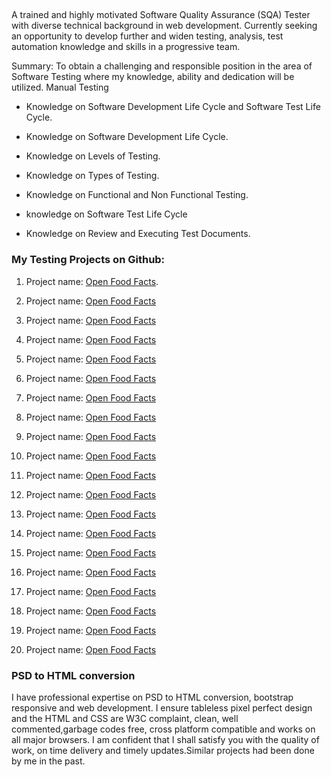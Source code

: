 ## 

A trained and highly motivated Software Quality Assurance (SQA) Tester with diverse technical background in web development. Currently seeking an opportunity to develop further and widen testing, analysis, test automation knowledge and skills in a progressive team.



Summary:
To obtain a challenging and responsible position in the area of Software Testing where my knowledge, ability and dedication will be utilized.
Manual Testing
* Knowledge on Software Development Life Cycle and Software Test Life Cycle.

* Knowledge on Software Development Life Cycle.

* Knowledge on Levels of Testing.

* Knowledge on Types of Testing.

* Knowledge on Functional and Non Functional Testing.

* knowledge on Software Test Life Cycle

* Knowledge on Review and Executing Test Documents.

### My Testing Projects on Github:

1. Project name: [Open Food Facts](https://github.com/openfoodfacts/openfoodfacts-server/issues/4024). 

1. Project name: [Open Food Facts](https://github.com/hikaya-io/activity/issues/679)

1. Project name: [Open Food Facts](https://github.com/pythonindia/inpycon-blog/issues/304)

1. Project name: [Open Food Facts](https://github.com/asetalias/asetalias.github.io/issues/223)

1. Project name: [Open Food Facts](https://github.com/asetalias/asetalias.github.io/issues/222)

1. Project name: [Open Food Facts](https://github.com/asetalias/asetalias.github.io/issues/221)

1. Project name: [Open Food Facts](https://github.com/nhsuk/nhsuk-frontend/issues/624)

1. Project name: [Open Food Facts](https://github.com/nhsuk/nhsuk-frontend/issues/625)

1. Project name: [Open Food Facts](https://github.com/chaoss/website/issues/417)

1. Project name: [Open Food Facts](https://github.com/chaoss/website/issues/418)

1. Project name: [Open Food Facts](https://github.com/fossasia/fossasia.org/issues/782)

1. Project name: [Open Food Facts](https://github.com/smaranjitghose/doc2pen/issues/118)

1. Project name: [Open Food Facts](https://github.com/smaranjitghose/doc2pen/issues/117)

1. Project name: [Open Food Facts](https://github.com/DSC-DYPCOE/DSC-DYPCOE-Website/issues/2)

1. Project name: [Open Food Facts](https://github.com/italia/developers.italia.it/issues/685)

1. Project name: [Open Food Facts](https://github.com/learn-awesome/learn/issues/197)

1. Project name: [Open Food Facts](https://github.com/learn-awesome/learn/issues/201)

1. Project name: [Open Food Facts](https://github.com/learn-awesome/learn/issues/199)

1. Project name: [Open Food Facts](https://github.com/italia/developers.italia.it/issues/688)

1. Project name: [Open Food Facts](https://github.com/fossasia/fossasia.org/issues/784)





### PSD to HTML conversion

I have professional expertise on PSD to HTML conversion, bootstrap responsive and web development. I ensure tableless pixel perfect design and the HTML and CSS are W3C complaint, clean, well commented,garbage codes free, cross platform compatible and works on all major browsers. I am confident that I shall satisfy you with the quality of work, on time delivery and timely updates.Similar projects had been done by me in the past.
